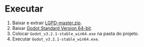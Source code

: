# Executar
1. Baixar e extrair [LGPD-master.zip](https://github.com/FRisney/LGPD/archive/master.zip).
2. Baixar [Godot Standard Version 64-bit](https://downloads.tuxfamily.org/godotengine/3.2.1/Godot_v3.2.1-stable_win64.exe.zip).
3. Colocar `Godot_v3.2.1-stable_win64.exe` na pasta do projeto.
4. Executar `Godot_v3.2.1-stable_win64.exe`.
